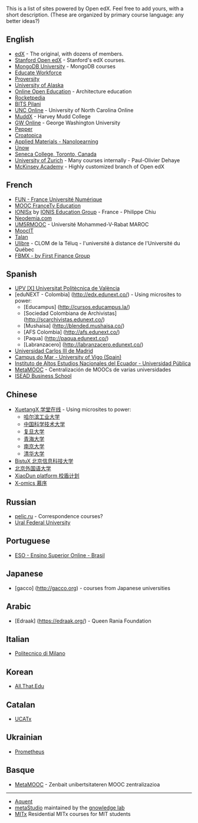 This is a list of sites powered by Open edX.  Feel free to add yours, with a short description.  (These are organized by primary course language: any better ideas?)

## English
* [edX](http://edx.org) - The original, with dozens of members.
* [Stanford Open edX](https://class.stanford.edu/) - Stanford's edX courses.
* [MongoDB University](https://education.mongodb.com/) - MongoDB courses
* [Educate Workforce](https://educateworkforce.com/)
* [Proversity](http://proversity.org)
* [University of Alaska](http://edx.alaska.edu)
* [Online Open Education](http://www.ooed.org/) - Architecture education
* [Rocketpedia](http://rocketpedia.org/)
* [BITS Pilani](http://any-learn.bits-pilani.ac.in/)
* [UNC Online](https://mooc.northcarolina.edu/) - University of North Carolina Online
* [MuddX](http://muddx.com) - Harvey Mudd College
* [GW Online](http://openedx.seas.gwu.edu/) - George Washington University
* [Pepper](http://pepperpd.com) 
* [Croatopica](http://croatopica.net/)
* [Applied Materials - Nanoloearning](http://nano-learning.org/)
* [Unow](http://learn.unow-mooc.org/)
* [Seneca College, Toronto, Canada](http://online-dev.cdot.senecacollege.ca/)
* [University of Zurich](http://www.edx.uzh.ch) - Many courses internally - Paul-Olivier Dehaye 
* [McKinsey Academy](https://www.mckinseyacademy.com/) - Highly customized branch of Open edX

## French
* [FUN - France Université Numérique](https://www.france-universite-numerique-mooc.fr/)
* [MOOC FranceTv Education](http://mooc.francetveducation.fr/)
* [IONISx](https://ionisx.com) by [IONIS Education Group](http://www.ionis-group.com) - France - Philippe Chiu
* [Neodemia.com](https://neodemia.com)
* [UM5RMOOC](http://mooc.um5s.ac.ma) - Université Mohammed-V-Rabat MAROC
* [MoocIT](http://learn-moocit.fr/)
* [Talan](http://universite.talan.fr)
* [Ulibre](http://www.ulibre.ca) - CLOM de la Téluq - l'université à distance de l'Université du Québec
* [FBMX - by First Finance Group](http://www.fbmx.net/)

## Spanish
* [UPV [X] Universitat Politècnica de València](http://edx.upv.es/)
* [eduNEXT - Colombia] (http://edx.edunext.co/) - Using microsites to power:
    * [Educampus] (http://cursos.educampus.la/)
    * [Sociedad Colombiana de Archivistas] (http://scarchivistas.edunext.co/)
    * [Mushaisa] (http://blended.mushaisa.co/)
    * [AFS Colombia] (http://afs.edunext.co/)
    * [Paqua] (http://paqua.edunext.co/)
    * [Labranzacero] (http://labranzacero.edunext.co/)
* [Universidad Carlos III de Madrid](http://spoc.uc3m.es)
* [Campus do Mar - University of Vigo (Spain)](http://edx.campusdomar.es)
* [Instituto de Altos Estudios Nacionales del Ecuador - Universidad Pública](https://www.upex.edu.ec)
* [MetaMOOC](http://metamooc.com) - Centralización de MOOCs de varias universidades
* [ISEAD Business School](http://www.iseadx.com/)

## Chinese
* [XuetangX 学堂在线](http://www.xuetangx.com/) - Using microsites to power:
    * [哈尔滨工业大学](http://hit.xuetangx.com/)
    * [中国科学技术大学](http://moocs.ustc.edu.cn/)
    * [复旦大学](http://fudan.xuetangx.com/)
    * [青海大学](http://qhu.xuetangx.com/)
    * [南京大学](http://nju.xuetangx.com/)
    * [清华大学](http://tsinghua.xuetangx.com/)
* [BistuX 北京信息科技大学](http://x.bistu.edu.cn)
* [北京外国语大学](http://mooc.bfsu.edu.cn/)
* [XiaoDun platform 校盾计划](http://mooc.xiaodun.cn/)
* [X-omics 慕序](http://www.x-omics.org/)

## Russian
* [pelic.ru](http://pelic.ru) - Correspondence courses?
* [Ural Federal University](http://openedu.urfu.ru/)

## Portuguese
* [ESO - Ensino Superior Online - Brasil](http://eso.org.br/)

## Japanese
* [gacco] (http://gacco.org) - courses from Japanese universities

## Arabic
* [Edraak] (https://edraak.org/) - Queen Rania Foundation

## Italian
* [Politecnico di Milano](https://www.pok.polimi.it/)

## Korean
* [All.That.Edu](http://www.allthatedu.com/)

## Catalan
* [UCATx](http://www.ucatx.cat/)

## Ukrainian
* [Prometheus](http://edx.prometheus.org.ua/)

## Basque
* [MetaMOOC](http://metamooc.com) - Zenbait unibertsitateren MOOC zentralizazioa

***
 
* [Aquent](http://edx-dev.aquent.com/)
* [metaStudio](http://courses.metaStudio.org) maintained by the [gnowledge lab](http://www.metastudio.org/gnowledge%20lab/)
* [MITx](http://odl.mit.edu/residential-mitx/) Residential MITx courses for MIT students